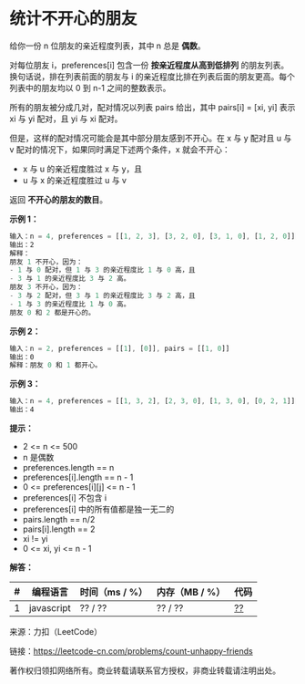 # 统计不开心的朋友

给你一份 n 位朋友的亲近程度列表，其中 n 总是 **偶数**。

对每位朋友 i，preferences[i] 包含一份 **按亲近程度从高到低排列** 的朋友列表。换句话说，排在列表前面的朋友与 i 的亲近程度比排在列表后面的朋友更高。每个列表中的朋友均以 0 到 n-1 之间的整数表示。

所有的朋友被分成几对，配对情况以列表 pairs 给出，其中 pairs[i] = [xi, yi] 表示 xi 与 yi 配对，且 yi 与 xi 配对。

但是，这样的配对情况可能会是其中部分朋友感到不开心。在 x 与 y 配对且 u 与 v 配对的情况下，如果同时满足下述两个条件，x 就会不开心：

- x 与 u 的亲近程度胜过 x 与 y，且
- u 与 x 的亲近程度胜过 u 与 v

返回 **不开心的朋友的数目**。

**示例 1：**

``` javascript
输入：n = 4, preferences = [[1, 2, 3], [3, 2, 0], [3, 1, 0], [1, 2, 0]], pairs = [[0, 1], [2, 3]]
输出：2
解释：
朋友 1 不开心，因为：
- 1 与 0 配对，但 1 与 3 的亲近程度比 1 与 0 高，且
- 3 与 1 的亲近程度比 3 与 2 高。
朋友 3 不开心，因为：
- 3 与 2 配对，但 3 与 1 的亲近程度比 3 与 2 高，且
- 1 与 3 的亲近程度比 1 与 0 高。
朋友 0 和 2 都是开心的。
```

**示例 2：**

``` javascript
输入：n = 2, preferences = [[1], [0]], pairs = [[1, 0]]
输出：0
解释：朋友 0 和 1 都开心。
```

**示例 3：**

``` javascript
输入：n = 4, preferences = [[1, 3, 2], [2, 3, 0], [1, 3, 0], [0, 2, 1]], pairs = [[1, 3], [0, 2]]
输出：4
```

**提示：**

- 2 <= n <= 500
- n 是偶数
- preferences.length == n
- preferences[i].length == n - 1
- 0 <= preferences[i][j] <= n - 1
- preferences[i] 不包含 i
- preferences[i] 中的所有值都是独一无二的
- pairs.length == n/2
- pairs[i].length == 2
- xi != yi
- 0 <= xi, yi <= n - 1

**解答：**

**#**|**编程语言**|**时间（ms / %）**|**内存（MB / %）**|**代码**
--|--|--|--|--
1|javascript|?? / ??|?? / ??|[??](./javascript/ac_v1.js)

来源：力扣（LeetCode）

链接：https://leetcode-cn.com/problems/count-unhappy-friends

著作权归领扣网络所有。商业转载请联系官方授权，非商业转载请注明出处。
